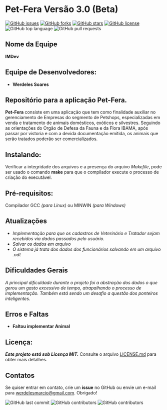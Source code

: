 # Pet-Fera Versão 3.0 (Beta)

[![GitHub issues](https://img.shields.io/github/issues/werdelesmarcio/PetFera3.0?style=for-the-badge)](https://github.com/werdelesmarcio/PetFera3.0/issues?style=for-the-badge) [![GitHub forks](https://img.shields.io/github/forks/werdelesmarcio/PetFera3.0?style=for-the-badge)](https://github.com/werdelesmarcio/PetFera3.0/network?style=for-the-badge)  [![GitHub stars](https://img.shields.io/github/stars/werdelesmarcio/PetFera3.0?style=for-the-badge)](https://github.com/werdelesmarcio/PetFera3.0/stargazers?style=for-the-badge)  [![GitHub license](https://img.shields.io/github/license/werdelesmarcio/PetFera3.0?style=for-the-badge)](https://github.com/werdelesmarcio/PetFera3.0/blob/main/LICENSE?style=for-the-badge)  ![GitHub top language](https://img.shields.io/github/languages/top/werdelesmarcio/PetFera3.0?style=for-the-badge)  ![GitHub pull requests](https://img.shields.io/github/issues-pr/werdelesmarcio/PetFera3.0?style=for-the-badge) 

## Nome da Equipe
**IMDev**

## Equipe de Desenvolvedores:
* **Werdeles Soares**

## Repositório para a aplicação Pet-Fera.
**Pet-Fera** consiste em uma aplicação que tem como finalidade auxiliar no gerenciamento de Empresas do segmento de Petshops, especializadas em venda e tratamento de animais domésticos, exóticos e silvestres. Seguindo as orientações do Orgão de Defesa da Fauna e da Flora IBAMA, após passar por vistoria e com a devida documentação emitida, os animais que serão tratados poderão ser comercializados. 

## Instalando:
Verificar a integridade dos arquivos e a presença do arquivo _Makefile_, pode ser usado o comando **make** para que o compilador execute o processo de criação do executável. 

## Pré-requisitos:
Compilador GCC _(para Linux)_ ou MINWIN _(para Windows)_

## Atualizações
* _Implementação para que os cadastros de Veterinário e Tratador sejam recebidos via dados passados pelo usuário._
* _Salvar os dados em arquivo_
* _O sistema já trata dos dados dos funcionários salvando em um arquivo .odt_

## Dificuldades Gerais
_A principal dificuldade durante o projeto foi a abstração dos dados o que gerou um gasto excessivo de tempo, atrapalhando o processo de implementação. Também está sendo um desafio a questão dos ponteiros inteligentes._

## Erros e Faltas
* **Faltou implementar Animal**

## Licença: 
***Este projeto está sob Licença MIT.***
Consulte o arquivo [LICENSE.md](https://github.com/werdelesmarcio/PetFera3.0/blob/main/LICENSE) para obter mais detalhes.

## Contatos
Se quiser entrar em contato, crie um **issue** no GitHub ou envie um e-mail para werdelesmarcio@gmail.com. Obrigado!

<img alt="GitHub last commit" src="https://img.shields.io/github/last-commit/werdelesmarcio/PetFera3.0?style=for-the-badge">  <img alt="GitHub contributors" src="https://img.shields.io/github/contributors/werdelesmarcio/PetFera3.0?style=for-the-badge">  <img alt="GitHub contributors" src="https://img.shields.io/github/repo-size/werdelesmarcio/PetFera3.0?label=REPOSIT%C3%93RIO&logo=GITHUB&style=for-the-badge">
